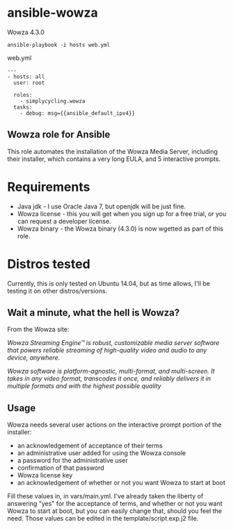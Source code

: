 # ansible-wowza

Wowza 4.3.0
```
ansible-playbook -i hosts web.yml
```
web.yml
```
---
- hosts: all
  user: root

  roles:
    - simplycycling.wowza
  tasks:
    - debug: msg={{ansible_default_ipv4}}
```

## Wowza role for Ansible
This role automates the installation of the Wowza Media Server, including their installer, which contains a very
long EULA, and 5 interactive prompts.

# Requirements
- Java jdk - I use Oracle Java 7, but openjdk will be just fine.
- Wowza license - this you will get when you sign up for a free trial, or you can request a developer license.
- Wowza binary - the Wowza binary (4.3.0) is now wgetted as part of this role. 

# Distros tested
Currently, this is only tested on Ubuntu 14.04, but as time allows, I'll be testing it on other distros/versions.

## Wait a minute, what the hell is Wowza?
From the Wowza site:

_Wowza Streaming Engine™ is robust, customizable media server software that powers reliable streaming of high-quality video and audio to any device, anywhere._

_Wowza software is platform-agnostic, multi-format, and multi-screen. It takes in any video format, transcodes it once, and reliably delivers it in multiple formats and with the highest possible quality_

## Usage

Wowza needs several user actions on the interactive prompt portion of the installer:
- an acknowledgement of acceptance of their terms
- an administrative user added for using the Wowza console
- a password for the administrative user
- confirmation of that password
- Wowza license key
- an acknowledgement of whether or not you want Wowza to start at boot

Fill these values in, in vars/main.yml. I've already taken the liberty of answering "yes" for the acceptance of terms,
and whether or not you want Wowza to start at boot, but you can easily change that, should you feel the need. Those 
values can be edited in the template/script.exp.j2 file.
